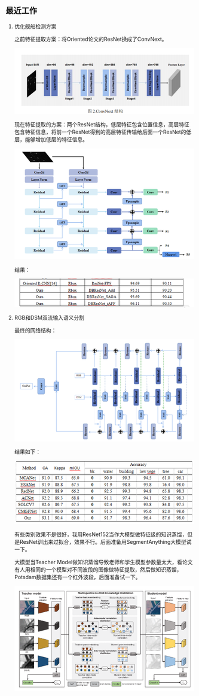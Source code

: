 ## 最近工作

1. 优化舰船检测方案

   之前特征提取方案：将Oriented论文的ResNet换成了ConvNext。

   ![image-20231008122339316](../images/10_9_1.png)

   现在特征提取的方案：两个ResNet结构，低层特征包含位置信息，高层特征包含特征信息，将前一个ResNet得到的高层特征传输给后面一个ResNet的低层，能够增加低层的特征信息。

   ![image-20231008130046699](../images/10_9_2.png)

   结果：

   ![image-20231008125949253](../images/10_9_3.png)

2. RGB和DSM双流输入语义分割

   最终的网络结构：

   ![image-20231008132744263](../images/10_9_4.png)

   结果如下：

   ![image-20231008132825006](../images/10_9_5.png)

   有些类别效果不是很好，我用ResNet152当作大模型做特征级的知识蒸馏，但是ResNet训出来过拟合，效果不行。后面准备用SegmentAnything大模型试一下。

   大模型当Teacher Model做知识蒸馏导致老师和学生模型参数量太大，看论文有人用相同的一个模型对不同波段的图像做特征提取，然后做知识蒸馏，Potsdam数据集还有一个红外波段，后面准备试一下。

   ![image-20231008134736976](../images/10_9_6.png)

   
